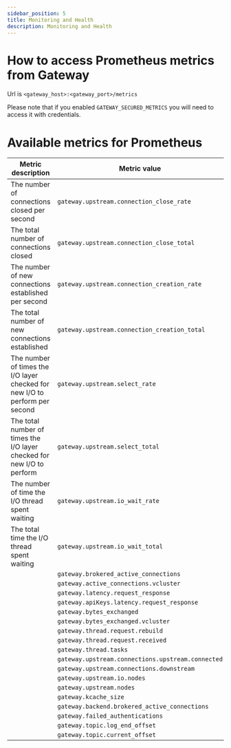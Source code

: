 ```yaml
---
sidebar_position: 5
title: Monitoring and Health
description: Monitoring and Health
---
```



# How to access Prometheus metrics from Gateway

Url is `<gateway_host>:<gateway_port>/metrics`

Please note that if you enabled `GATEWAY_SECURED_METRICS` you will need to access it with credentials.



# Available metrics for Prometheus

| Metric description                                                          | Metric value                         |
|-----------------------------------------------------------------------------|--------------------------------------------|
| The number of connections closed per second                                 | `gateway.upstream.connection_close_rate`     |
| The total number of connections closed                                      | `gateway.upstream.connection_close_total`    |
| The number of new connections established per second                        | `gateway.upstream.connection_creation_rate`  |
| The total number of new connections established                             | `gateway.upstream.connection_creation_total` |
| The number of times the I/O layer checked for new I/O to perform per second | `gateway.upstream.select_rate`               |
| The total number of times the I/O layer checked for new I/O to perform      | `gateway.upstream.select_total`              |
| The number of time the I/O thread spent waiting                             | `gateway.upstream.io_wait_rate`              |
| The total time the I/O thread spent waiting                                 | `gateway.upstream.io_wait_total`             |
|                                                                             | `gateway.brokered_active_connections`        |
|                                                                             | `gateway.active_connections.vcluster`        |
|                                                                             | `gateway.latency.request_response`           |
|                                                                             | `gateway.apiKeys.latency.request_response`   |
|                                                                             | `gateway.bytes_exchanged`   |
|                                                                             | `gateway.bytes_exchanged.vcluster`   |
|                                                                             | `gateway.thread.request.rebuild`   |
|                                                                             | `gateway.thread.request.received`   |
|                                                                             | `gateway.thread.tasks`   |
|                                                                             | `gateway.upstream.connections.upstream.connected`   |
|                                                                             | `gateway.upstream.connections.downstream`   |
|                                                                             | `gateway.upstream.io.nodes`   |
|                                                                             | `gateway.upstream.nodes`   |
|                                                                             | `gateway.kcache_size`   |
|                                                                             | `gateway.backend.brokered_active_connections`   |
|                                                                             | `gateway.failed_authentications`   |
|                                                                             | `gateway.topic.log_end_offset`   |
|                                                                             | `gateway.topic.current_offset`   |
